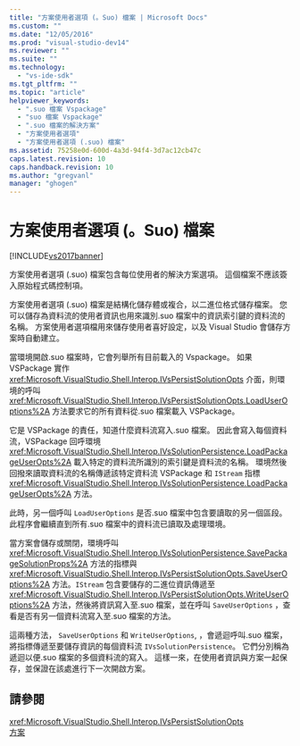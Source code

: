 ```yaml
---
title: "方案使用者選項 (。Suo) 檔案 | Microsoft Docs"
ms.custom: ""
ms.date: "12/05/2016"
ms.prod: "visual-studio-dev14"
ms.reviewer: ""
ms.suite: ""
ms.technology: 
  - "vs-ide-sdk"
ms.tgt_pltfrm: ""
ms.topic: "article"
helpviewer_keywords: 
  - ".suo 檔案 Vspackage"
  - "suo 檔案 Vspackage"
  - ".suo 檔案的解決方案"
  - "方案使用者選項"
  - "方案使用者選項 (.suo) 檔案"
ms.assetid: 75258e0d-600d-4a3d-94f4-3d7ac12cb47c
caps.latest.revision: 10
caps.handback.revision: 10
ms.author: "gregvanl"
manager: "ghogen"
---
```

# 方案使用者選項 (。Suo) 檔案
[!INCLUDE[vs2017banner](../../code-quality/includes/vs2017banner.md)]

方案使用者選項 \(.suo\) 檔案包含每位使用者的解決方案選項。 這個檔案不應該簽入原始程式碼控制項。  
  
 方案使用者選項 \(.suo\) 檔案是結構化儲存體或複合，以二進位格式儲存檔案。 您可以儲存為資料流的使用者資訊也用來識別.suo 檔案中的資訊索引鍵的資料流的名稱。 方案使用者選項檔用來儲存使用者喜好設定，以及 Visual Studio 會儲存方案時自動建立。  
  
 當環境開啟.suo 檔案時，它會列舉所有目前載入的 Vspackage。 如果 VSPackage 實作 <xref:Microsoft.VisualStudio.Shell.Interop.IVsPersistSolutionOpts> 介面，則環境的呼叫 <xref:Microsoft.VisualStudio.Shell.Interop.IVsPersistSolutionOpts.LoadUserOptions%2A> 方法要求它的所有資料從.suo 檔案載入 VSPackage。  
  
 它是 VSPackage 的責任，知道什麼資料流寫入.suo 檔案。 因此會寫入每個資料流，VSPackage 回呼環境 <xref:Microsoft.VisualStudio.Shell.Interop.IVsSolutionPersistence.LoadPackageUserOpts%2A> 載入特定的資料流所識別的索引鍵是資料流的名稱。 環境然後回撥來讀取資料流的名稱傳遞該特定資料流 VSPackage 和 `IStream` 指標 <xref:Microsoft.VisualStudio.Shell.Interop.IVsSolutionPersistence.LoadPackageUserOpts%2A> 方法。  
  
 此時，另一個呼叫 `LoadUserOptions` 是否.suo 檔案中包含要讀取的另一個區段。 此程序會繼續直到所有.suo 檔案中的資料流已讀取及處理環境。  
  
 當方案會儲存或關閉，環境呼叫 <xref:Microsoft.VisualStudio.Shell.Interop.IVsSolutionPersistence.SavePackageSolutionProps%2A> 方法的指標與 <xref:Microsoft.VisualStudio.Shell.Interop.IVsPersistSolutionOpts.SaveUserOptions%2A> 方法。`IStream` 包含要儲存的二進位資訊傳遞至 <xref:Microsoft.VisualStudio.Shell.Interop.IVsPersistSolutionOpts.WriteUserOptions%2A> 方法，然後將資訊寫入至.suo 檔案，並在呼叫 `SaveUserOptions` ，查看是否有另一個資料流寫入至.suo 檔案的方法。  
  
 這兩種方法， `SaveUserOptions` 和 `WriteUserOptions`, ，會遞迴呼叫.suo 檔案，將指標傳遞至要儲存資訊的每個資料流 `IVsSolutionPersistence`。 它們分別稱為遞迴以便.suo 檔案的多個資料流的寫入。 這樣一來，在使用者資訊與方案一起保存，並保證在該處進行下一次開啟方案。  
  
## 請參閱  
 <xref:Microsoft.VisualStudio.Shell.Interop.IVsPersistSolutionOpts>   
 [方案](../../extensibility/internals/solutions.md)